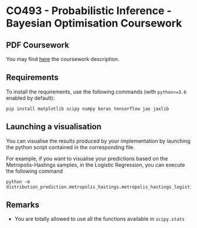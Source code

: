 # CO493 - Probabilistic Inference - Bayesian Optimisation Coursework

## PDF Coursework

You may find [here](/uploads/4e13e70dc8cefe25fbf5b4bcf8ff3710/C233___Coursework___VI___MCMC_2_.pdf) the coursework description.

## Requirements

To install the requirements, use the following commands (with `python>=3.6` enabled by default):
```shell script
pip install matplotlib scipy numpy keras tensorflow jax jaxlib
```

## Launching a visualisation

You can visualise the results produced by your implementation 
by launching the python script contained in the corresponding file.

For example, if you want to visualise your predictions based on the Metropolis-Hastings samples,
in the Logistic Regression, you can execute the following command

```shell script
python -m distribution_prediction.metropolis_hastings.metropolis_hastings_logistic
```

## Remarks

* You are totally allowed to use all the functions available in `scipy.stats`

